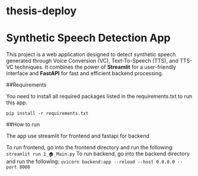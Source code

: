 # thesis-deploy

# Synthetic Speech Detection App

This project is a web application designed to detect synthetic speech generated through Voice Conversion (VC), Text-To-Speech (TTS), and TTS-VC techniques. It combines the power of **Streamlit** for a user-friendly interface and **FastAPI** for fast and efficient backend processing.

##Requirements

You need to install all required packages listed in the requirements.txt to run this app.

`pip install -r requirements.txt`

##How to run

The app use streamlit for frontend and fastapi for backend

To run frontend, go into the frontend directory and run the following: `streamlit run 1_🏠_Main.py`
To run backend, go into the backend directory and run the following: `uvicorn backend:app --reload --host 0.0.0.0 --port 8000`
